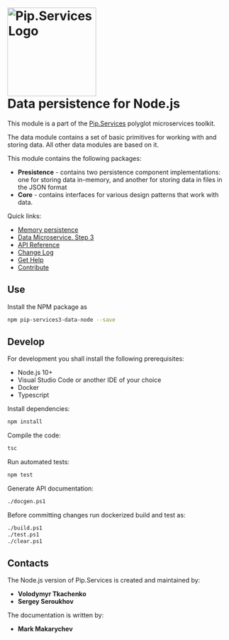 # <img src="https://uploads-ssl.webflow.com/5ea5d3315186cf5ec60c3ee4/5edf1c94ce4c859f2b188094_logo.svg" alt="Pip.Services Logo" width="200"> <br/> Data persistence for Node.js

This module is a part of the [Pip.Services](http://pipservices.org) polyglot microservices toolkit.

The data module contains a set of basic primitives for working with and storing data. All other data modules are based on it.

This module contains the following packages:

- **Presistence** - contains two persistence component implementations: one for storing data in-memory, and another for storing data in files in the JSON format
- **Core** - contains interfaces for various design patterns that work with data. 

<a name="links"></a> Quick links:

* [Memory persistence](https://www.pipservices.org/recipies/memory-persistence)
* [Data Microservice. Step 3](https://www.pipservices.org/docs/tutorials/data-microservice/persistence) 
* [API Reference](https://pip-services3-node.github.io/pip-services3-data-node/globals.html)
* [Change Log](CHANGELOG.md)
* [Get Help](https://www.pipservices.org/community/help)
* [Contribute](https://www.pipservices.org/community/contribute)

## Use

Install the NPM package as
```bash
npm pip-services3-data-node --save
```

## Develop

For development you shall install the following prerequisites:
* Node.js 10+
* Visual Studio Code or another IDE of your choice
* Docker
* Typescript

Install dependencies:
```bash
npm install
```

Compile the code:
```bash
tsc
```

Run automated tests:
```bash
npm test
```

Generate API documentation:
```bash
./docgen.ps1
```

Before committing changes run dockerized build and test as:
```bash
./build.ps1
./test.ps1
./clear.ps1
```

## Contacts

The Node.js version of Pip.Services is created and maintained by:
- **Volodymyr Tkachenko**
- **Sergey Seroukhov**

The documentation is written by:
- **Mark Makarychev**